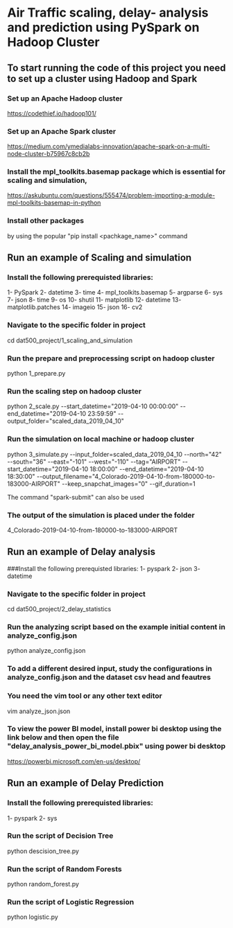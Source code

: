 # Air Traffic scaling, delay- analysis and prediction using PySpark on Hadoop Cluster

## To start running the code of this project you need to set up a cluster using Hadoop and Spark
### Set up an Apache Hadoop cluster
https://codethief.io/hadoop101/

### Set up an Apache Spark cluster
https://medium.com/ymedialabs-innovation/apache-spark-on-a-multi-node-cluster-b75967c8cb2b

### Install the mpl_toolkits.basemap package which is essential for scaling and simulation,
https://askubuntu.com/questions/555474/problem-importing-a-module-mpl-toolkits-basemap-in-python

### Install other packages
by using the popular "pip install <pachkage_name>" command

## Run an example of Scaling and simulation

### Install the following prerequisted libraries:
1- PySpark
2- datetime
3- time
4- mpl_toolkits.basemap
5- argparse
6- sys
7- json
8- time
9- os
10- shutil
11- matplotlib
12- datetime
13- matplotlib.patches
14- imageio
15- json
16- cv2

### Navigate to the specific folder in project
cd dat500_project/1_scaling_and_simulation

### Run the prepare and preprocessing script on hadoop cluster
python 1_prepare.py 

### Run the scaling step on hadoop cluster
python 2_scale.py --start_datetime="2019-04-10 00:00:00" --end_datetime="2019-04-10 23:59:59" --output_folder="scaled_data_2019_04_10"

### Run the simulation on local machine or hadoop cluster
python 3_simulate.py --input_folder=scaled_data_2019_04_10 --north="42" --south="36" --east="-101" --west="-110" --tag="AIRPORT" --start_datetime="2019-04-10 18:00:00" --end_datetime="2019-04-10 18:30:00" --output_filename="4_Colorado-2019-04-10-from-180000-to-183000-AIRPORT" --keep_snapchat_images="0" --gif_duration=1

The command "spark-submit" can also be used

### The output of the simulation is placed under the folder
4_Colorado-2019-04-10-from-180000-to-183000-AIRPORT


## Run an example of Delay analysis

###Install the following prerequisted libraries:
1- pyspark
2- json
3- datetime

### Navigate to the specific folder in project
cd dat500_project/2_delay_statistics

### Run the analyzing script based on the example initial content in analyze_config.json
python analyze_config.json

### To add a different desired input, study the configurations in analyze_config.json and the dataset csv head and feautres
### You need the vim tool or any other text editor
vim analyze_json.json

### To view the power BI model, install power bi desktop using the link below and then open the file "delay_analysis_power_bi_model.pbix" using power bi desktop
https://powerbi.microsoft.com/en-us/desktop/


## Run an example of Delay Prediction

### Install the following prerequisted libraries:
1- pyspark
2- sys

### Run the script of Decision Tree
python descision_tree.py

### Run the script of Random Forests
python random_forest.py

### Run the script of Logistic Regression
python logistic.py